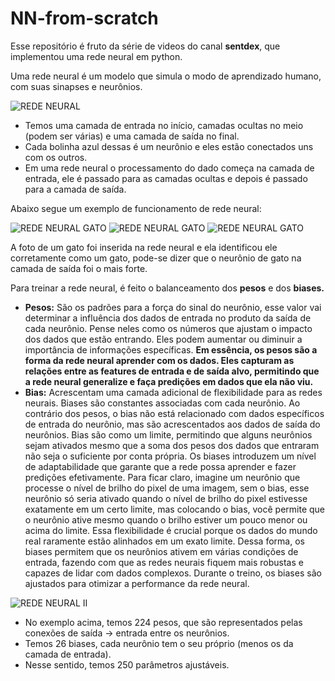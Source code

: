 # NN-from-scratch
Esse repositório é fruto da série de videos do canal **sentdex**, que implementou uma rede neural em python.

Uma rede neural é um modelo que simula o modo de aprendizado humano, com suas sinapses e neurônios.

![REDE NEURAL](https://i.imgur.com/PeldHjy.png)

- Temos uma camada de entrada no início, camadas ocultas no meio (podem ser várias) e uma camada de saída no final.
- Cada bolinha azul dessas é um neurônio e eles estão conectados uns com os outros.
- Em uma rede neural o processamento do dado começa na camada de entrada, ele é passado para as camadas ocultas e depois é passado para a camada de saída.

Abaixo segue um exemplo de funcionamento de rede neural:

![REDE NEURAL GATO](https://i.imgur.com/2kKW6Q5.png)
![REDE NEURAL GATO](https://i.imgur.com/AZvTtgI.png)
![REDE NEURAL GATO](https://i.imgur.com/iK7k2IV.png)

A foto de um gato foi inserida na rede neural e ela identificou ele corretamente como um gato, pode-se dizer que o neurônio de gato na camada de saída foi o mais forte.

Para treinar a rede neural, é feito o balanceamento dos **pesos** e dos **biases.**

- **Pesos:** São os padrões para a força do sinal do neurônio, esse valor vai determinar a influência dos dados de entrada no produto da saída de cada neurônio. Pense neles como os números que ajustam o impacto dos dados que estão entrando. Eles podem aumentar ou diminuir a importância de informações específicas. **Em essência, os pesos são a forma da rede neural aprender com os dados. Eles capturam as relações entre as features de entrada e de saída alvo, permitindo que a rede neural generalize e faça predições em dados que ela não viu.**
- **Bias:** Acrescentam uma camada adicional de flexibilidade para as redes neurais. Biases são constantes associadas com cada neurônio. Ao contrário dos pesos, o bias não está relacionado com dados específicos de entrada do neurônio, mas são acrescentados aos dados de saída do neurônios. Bias são como um limite, permitindo que alguns neurônios sejam ativados mesmo que a soma dos pesos dos dados que entraram não seja o suficiente por conta própria. Os biases introduzem um nível de adaptabilidade que garante que a rede possa aprender e fazer predições efetivamente. Para ficar claro, imagine um neurônio que processe o nível de brilho do pixel de uma imagem, sem o bias, esse neurônio só seria ativado quando o nível de brilho do pixel estivesse exatamente em um certo limite, mas colocando o bias, você permite que o neurônio ative mesmo quando o brilho estiver um pouco menor ou acima do limite. Essa flexibilidade é crucial porque os dados do mundo real raramente estão alinhados em um exato limite. Dessa forma, os biases permitem que os neurônios ativem em várias condições de entrada, fazendo com que as redes neurais fiquem mais robustas e capazes de lidar com dados complexos. Durante o treino, os biases são ajustados para otimizar a performance da rede neural.

![REDE NEURAL II](https://i.imgur.com/fSBTsUP.png)

- No exemplo acima, temos 224 pesos, que são representados pelas conexões de saída → entrada entre os neurônios.
- Temos 26 biases, cada neurônio tem o seu próprio (menos os da camada de entrada).
- Nesse sentido, temos 250 parâmetros ajustáveis.
